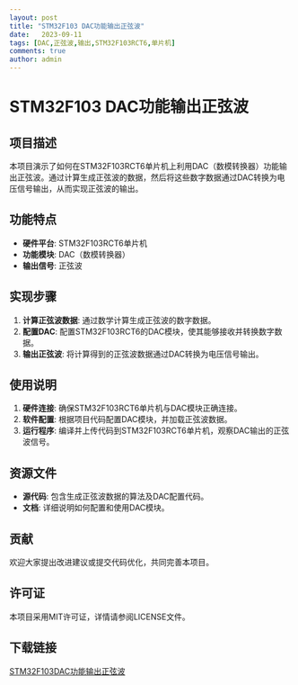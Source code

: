 ```yaml
---
layout: post
title: "STM32F103 DAC功能输出正弦波"
date:   2023-09-11
tags: [DAC,正弦波,输出,STM32F103RCT6,单片机]
comments: true
author: admin
---
```

# STM32F103 DAC功能输出正弦波

## 项目描述

本项目演示了如何在STM32F103RCT6单片机上利用DAC（数模转换器）功能输出正弦波。通过计算生成正弦波的数据，然后将这些数字数据通过DAC转换为电压信号输出，从而实现正弦波的输出。

## 功能特点

- **硬件平台**: STM32F103RCT6单片机
- **功能模块**: DAC（数模转换器）
- **输出信号**: 正弦波

## 实现步骤

1. **计算正弦波数据**: 通过数学计算生成正弦波的数字数据。
2. **配置DAC**: 配置STM32F103RCT6的DAC模块，使其能够接收并转换数字数据。
3. **输出正弦波**: 将计算得到的正弦波数据通过DAC转换为电压信号输出。

## 使用说明

1. **硬件连接**: 确保STM32F103RCT6单片机与DAC模块正确连接。
2. **软件配置**: 根据项目代码配置DAC模块，并加载正弦波数据。
3. **运行程序**: 编译并上传代码到STM32F103RCT6单片机，观察DAC输出的正弦波信号。

## 资源文件

- **源代码**: 包含生成正弦波数据的算法及DAC配置代码。
- **文档**: 详细说明如何配置和使用DAC模块。

## 贡献

欢迎大家提出改进建议或提交代码优化，共同完善本项目。

## 许可证

本项目采用MIT许可证，详情请参阅LICENSE文件。

## 下载链接

[STM32F103DAC功能输出正弦波](https://pan.quark.cn/s/3e0fd3c309de)